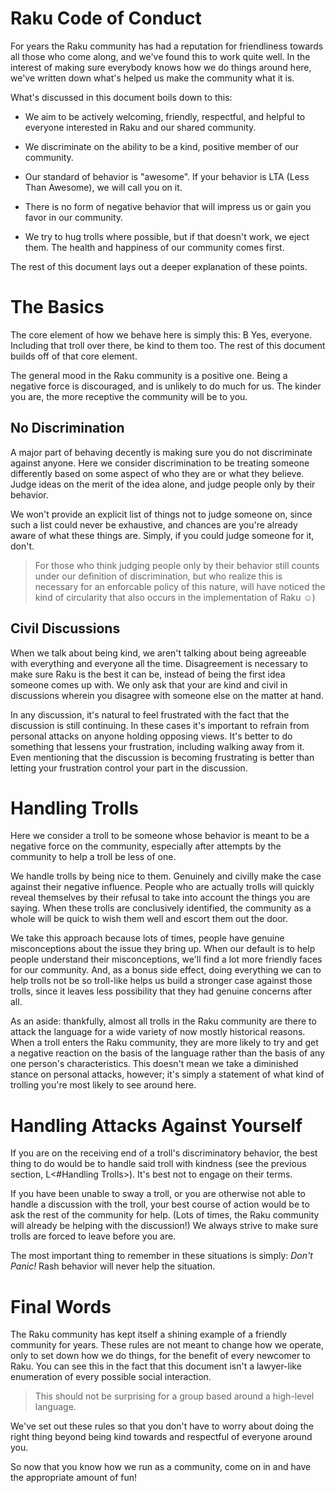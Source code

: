 Raku Code of Conduct
====================

For years the Raku community has had a reputation for friendliness towards all those who come along, and we've found this to work quite well. In the interest of making sure everybody knows how we do things around here, we've written down what's helped us make the community what it is.

What's discussed in this document boils down to this:

* We aim to be actively welcoming, friendly, respectful, and helpful to everyone interested in Raku and our shared community.

* We discriminate on the ability to be a kind, positive member of our community.

* Our standard of behavior is "awesome".  If your behavior is LTA (Less Than Awesome), we will call you on it.

* There is no form of negative behavior that will impress us or gain you favor in our community.

* We try to hug trolls where possible, but if that doesn't work, we eject them.  The health and happiness of our community comes first.

The rest of this document lays out a deeper explanation of these points.

# The Basics

The core element of how we behave here is simply this: B<Be kind to everyone.> Yes, everyone. Including that troll over there, be kind to them too. The rest of this document builds off of that core element.

The general mood in the Raku community is a positive one. Being a negative force is discouraged, and is unlikely to do much for us. The kinder you are, the more receptive the community will be to you.

## No Discrimination

A major part of behaving decently is making sure you do not discriminate against anyone. Here we consider discrimination to be treating someone differently based on some aspect of who they are or what they believe. Judge ideas on the merit of the idea alone, and judge people only by their behavior.

We won't provide an explicit list of things not to judge someone on, since such a list could never be exhaustive, and chances are you're already aware of what these things are. Simply, if you could judge someone for it, don't.

> For those who think judging people only by their behavior still counts under our definition of discrimination, but who realize this is necessary for an enforcable policy of this nature, will have noticed the kind of circularity that also occurs in the implementation of Raku ☺)

## Civil Discussions

When we talk about being kind, we aren't talking about being agreeable with everything and everyone all the time. Disagreement is necessary to make sure Raku is the best it can be, instead of being the first idea someone comes up with. We only ask that your are kind and civil in discussions wherein you disagree with someone else on the matter at hand.

In any discussion, it's natural to feel frustrated with the fact that the discussion is still continuing. In these cases it's important to refrain from personal attacks on anyone holding opposing views. It's better to do something that lessens your frustration, including walking away from it. Even mentioning that the discussion is becoming frustrating is better than letting your frustration control your part in the discussion.

# Handling Trolls

Here we consider a troll to be someone whose behavior is meant to be a negative force on the community, especially after attempts by the community to help a troll be less of one.

We handle trolls by being nice to them. Genuinely and civilly make the case against their negative influence. People who are actually trolls will quickly reveal themselves by their refusal to take into account the things you are saying. When these trolls are conclusively identified, the community as a whole will be quick to wish them well and escort them out the door.

We take this approach because lots of times, people have genuine misconceptions about the issue they bring up. When our default is to help people understand their misconceptions, we'll find a lot more friendly faces for our community. And, as a bonus side effect, doing everything we can to help trolls not be so troll-like helps us build a stronger case against those trolls, since it leaves less possibility that they had genuine concerns after all.

As an aside: thankfully, almost all trolls in the Raku community are there to attack the language for a wide variety of now mostly historical reasons. When a troll enters the Raku community, they are more likely to try and get a negative reaction on the basis of the language rather than the basis of any one person's characteristics. This doesn't mean we take a diminished stance on personal attacks, however; it's simply a statement of what kind of trolling you're most likely to see around here.

# Handling Attacks Against Yourself

If you are on the receiving end of a troll's discriminatory behavior, the best thing to do would be to handle said troll with kindness (see the previous section, L<#Handling Trolls>). It's best not to engage on their terms.

If you have been unable to sway a troll, or you are otherwise not able to handle a discussion with the troll, your best course of action would be to ask the rest of the community for help. (Lots of times, the Raku community will already be helping with the discussion!) We always strive to make sure trolls are forced to leave before you are.

The most important thing to remember in these situations is simply: *Don't Panic!* Rash behavior will never help the situation.

# Final Words

The Raku community has kept itself a shining example of a friendly community for years. These rules are not meant to change how we operate, only to set down how we do things, for the benefit of every newcomer to Raku. You can see this in the fact that this document isn't a lawyer-like enumeration of every possible social interaction.

> This should not be surprising for a group based around a high-level language.

We've set out these rules so that you don't have to worry about doing the right thing beyond being kind towards and respectful of everyone around you.

So now that you know how we run as a community, come on in and have the appropriate amount of fun!
